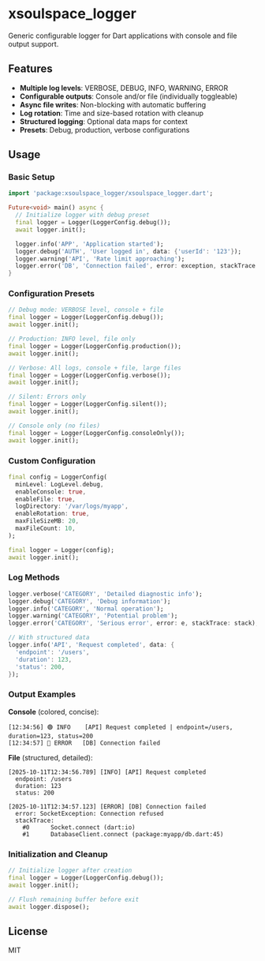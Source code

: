 # xsoulspace_logger

Generic configurable logger for Dart applications with console and file output support.

## Features

- **Multiple log levels**: VERBOSE, DEBUG, INFO, WARNING, ERROR
- **Configurable outputs**: Console and/or file (individually toggleable)
- **Async file writes**: Non-blocking with automatic buffering
- **Log rotation**: Time and size-based rotation with cleanup
- **Structured logging**: Optional data maps for context
- **Presets**: Debug, production, verbose configurations

## Usage

### Basic Setup

```dart
import 'package:xsoulspace_logger/xsoulspace_logger.dart';

Future<void> main() async {
  // Initialize logger with debug preset
  final logger = Logger(LoggerConfig.debug());
  await logger.init();

  logger.info('APP', 'Application started');
  logger.debug('AUTH', 'User logged in', data: {'userId': '123'});
  logger.warning('API', 'Rate limit approaching');
  logger.error('DB', 'Connection failed', error: exception, stackTrace: stack);
}
```

### Configuration Presets

```dart
// Debug mode: VERBOSE level, console + file
final logger = Logger(LoggerConfig.debug());
await logger.init();

// Production: INFO level, file only
final logger = Logger(LoggerConfig.production());
await logger.init();

// Verbose: All logs, console + file, large files
final logger = Logger(LoggerConfig.verbose());
await logger.init();

// Silent: Errors only
final logger = Logger(LoggerConfig.silent());
await logger.init();

// Console only (no files)
final logger = Logger(LoggerConfig.consoleOnly());
await logger.init();
```

### Custom Configuration

```dart
final config = LoggerConfig(
  minLevel: LogLevel.debug,
  enableConsole: true,
  enableFile: true,
  logDirectory: '/var/logs/myapp',
  enableRotation: true,
  maxFileSizeMB: 20,
  maxFileCount: 10,
);

final logger = Logger(config);
await logger.init();
```

### Log Methods

```dart
logger.verbose('CATEGORY', 'Detailed diagnostic info');
logger.debug('CATEGORY', 'Debug information');
logger.info('CATEGORY', 'Normal operation');
logger.warning('CATEGORY', 'Potential problem');
logger.error('CATEGORY', 'Serious error', error: e, stackTrace: stack);

// With structured data
logger.info('API', 'Request completed', data: {
  'endpoint': '/users',
  'duration': 123,
  'status': 200,
});
```

### Output Examples

**Console** (colored, concise):

```
[12:34:56] 🟢 INFO    [API] Request completed | endpoint=/users, duration=123, status=200
[12:34:57] 🔴 ERROR   [DB] Connection failed
```

**File** (structured, detailed):

```
[2025-10-11T12:34:56.789] [INFO] [API] Request completed
  endpoint: /users
  duration: 123
  status: 200

[2025-10-11T12:34:57.123] [ERROR] [DB] Connection failed
  error: SocketException: Connection refused
  stackTrace:
    #0      Socket.connect (dart:io)
    #1      DatabaseClient.connect (package:myapp/db.dart:45)
```

### Initialization and Cleanup

```dart
// Initialize logger after creation
final logger = Logger(LoggerConfig.debug());
await logger.init();

// Flush remaining buffer before exit
await logger.dispose();
```

## License

MIT
